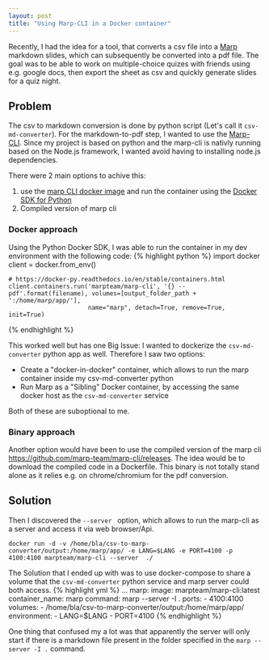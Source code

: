 ```yaml
---
layout: post
title: "Using Marp-CLI in a Docker container"
---
```


Recently, I had the idea for a tool, that converts a csv file into a [Marp](https://marpit.marp.app/) markdown slides, which can subsequently be converted into a pdf file. The goal was to be able to work on multiple-choice quizes with friends using e.g. google docs, then export the sheet as csv and quickly generate slides for a quiz night.


## Problem

The csv to markdown conversion is done by python script (Let's call it `csv-md-converter`). For the markdown-to-pdf step, I wanted to use the [Marp-CLI](https://github.com/marp-team/marp-cli). Since my project is based on python and the marp-cli is nativly running based on the Node.js framework, I wanted avoid having to installing node.js dependencies. 

There were 2 main options to achive this:
 1. use the [marp CLI docker image](https://hub.docker.com/r/marpteam/marp-cli/) and run the container using the [Docker SDK for Python](https://docker-py.readthedocs.io/en/stable/index.html) 
 3. Compiled version of marp cli

### Docker approach
Using the Python Docker SDK, I was able to run the container in my dev environment with the following code:
{% highlight python %}
    import docker
    client = docker.from_env()

    # https://docker-py.readthedocs.io/en/stable/containers.html
    client.containers.run('marpteam/marp-cli', '{} --pdf'.format(filename), volumes=[output_folder_path + ':/home/marp/app/'],
                          name="marp", detach=True, remove=True, init=True)
{% endhighlight %}

This worked well but has one Big Issue: I wanted to dockerize the `csv-md-converter` python app as well. Therefore I saw two options:
 - Create a "docker-in-docker" container, which allows to run the marp container inside my csv-md-converter python
 - Run Marp as a "Sibling" Docker container, by accessing the same docker host as the `csv-md-converter` service

Both of these are suboptional to me.

### Binary approach
Another option would have been to use the compiled version of the marp cli https://github.com/marp-team/marp-cli/releases.
The idea would be to download the compiled code in a Dockerfile.
This binary is not totally stand alone as it relies e.g. on chrome/chromium for the pdf conversion.


## Solution

Then I discovered the `--server ` option, which allows to run the marp-cli as a server and access it via web browser/Api.

`docker run -d -v /home/bla/csv-to-marp-converter/output:/home/marp/app/ -e LANG=$LANG -e PORT=4100 -p 4100:4100 marpteam/marp-cli --server  ./`

The Solution that I ended up with was to use docker-compose to share a volume that the `csv-md-converter` python service and marp server could both access.
{% highlight yml %}
...
  marp:
    image: marpteam/marp-cli:latest
    container_name: marp
    command: marp --server -I .
    ports:
      - 4100:4100
    volumes: 
      - /home/bla/csv-to-marp-converter/output:/home/marp/app/
    environment:
      - LANG=$LANG
      - PORT=4100
{% endhighlight %}

One thing that confused my a lot was that apparently the server will only start if there is a markdown file present in the folder specified in the `marp --server -I .` command. 